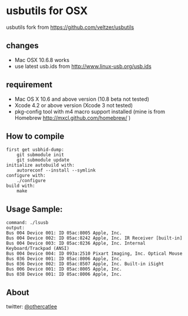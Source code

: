 # usbutils for OSX

usbutils fork from https://github.com/veltzer/usbutils

## changes

* Mac OSX 10.6.8 works
* use latest usb.ids from http://www.linux-usb.org/usb.ids

## requirement

* Mac OS X 10.6 and above version (10.8 beta not tested)
* Xcode 4.2 or above version (Xcode 3 not tested)
* pkg-config tool with m4 macro support installed (mine is from Homebrew http://mxcl.github.com/homebrew/ )

## How to compile

 	first get usbhid-dump:
   		git submodule init
		git submodule update
 	initialize autobuild with:
		autoreconf --install --symlink
 	configure with:
		./configure
 	build with:
		make

## Usage Sample: 

	command: ./lsusb 
	output:
	Bus 004 Device 001: ID 05ac:8005 Apple, Inc. 
	Bus 004 Device 002: ID 05ac:8242 Apple, Inc. IR Receiver [built-in]
	Bus 004 Device 003: ID 05ac:0236 Apple, Inc. Internal Keyboard/Trackpad (ANSI)
	Bus 004 Device 004: ID 093a:2510 Pixart Imaging, Inc. Optical Mouse
	Bus 036 Device 001: ID 05ac:8006 Apple, Inc. 
	Bus 036 Device 002: ID 05ac:8507 Apple, Inc. Built-in iSight
	Bus 006 Device 001: ID 05ac:8005 Apple, Inc. 
	Bus 038 Device 001: ID 05ac:8006 Apple, Inc.

## About

twitter: [@othercatlee](twitter.com/#!/othercatlee)



